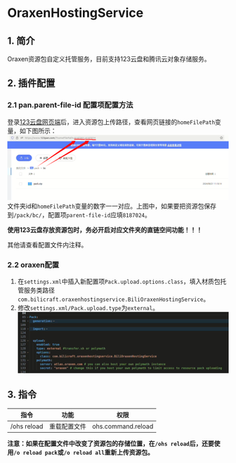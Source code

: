 # OraxenHostingService
## 1. 简介
Oraxen资源包自定义托管服务，目前支持123云盘和腾讯云对象存储服务。

## 2. 插件配置
### 2.1 pan.parent-file-id 配置项配置方法
登录[123云盘网页端](https://www.123pan.com/)后，进入资源包上传路径，查看网页链接的`homeFilePath`变量，如下图所示：
![parent_file_id1.png](imgs/parent_file_id1.png)
文件夹id和`homeFilePath`变量的数字一一对应。上图中，如果要把资源包保存到`/pack/bc/`，配置项`parent-file-id`应填`8187024`。

**使用123云盘存放资源包时，务必开启对应文件夹的直链空间功能！！！**

其他请查看配置文件内注释。
### 2.2 oraxen配置
1. 在`settings.xml`中插入新配置项`Pack.upload.options.class`，填入材质包托管服务类路径`com.bilicraft.oraxenhostingservice.BiliOraxenHostingService`。
2. 修改`settings.xml/Pack.upload.type`为`external`。
![oraxen_settings.png](imgs/oraxen_settings.png)

## 3. 指令
| 指令          | 功能     | 权限                 |
|-------------|--------|--------------------|
| /ohs reload | 重载配置文件 | ohs.command.reload |
**注意：如果在配置文件中改变了资源包的存储位置，在`/ohs reload`后，还要使用`/o reload pack`或`/o reload all`重新上传资源包。**